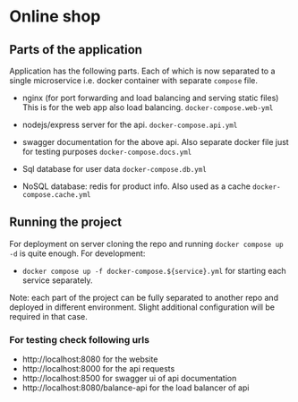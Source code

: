 # Online shop

## Parts of the application

Application has the following parts. Each of which is now separated to a single microservice i.e. docker container with separate `compose` file.

-   nginx (for port forwarding and load balancing and serving static files)
    This is for the web app also load balancing. `docker-compose.web-yml`
-   nodejs/express server for the api. `docker-compose.api.yml`

-   swagger documentation for the above api. Also separate docker file just for testing purposes `docker-compose.docs.yml`

-   Sql database for user data `docker-compose.db.yml`

-   NoSQL database: redis for product info. Also used as a cache `docker-compose.cache.yml`

## Running the project

For deployment on server cloning the repo and running `docker compose up -d` is quite enough.
For development:

-   `docker compose up -f docker-compose.${service}.yml` for starting each service separately.

Note: each part of the project can be fully separated to another repo and deployed in different environment. Slight additional configuration will be required in that case.

### For testing check following urls

-   http://localhost:8080 for the website
-   http://localhost:8000 for the api requests
-   http://localhost:8500 for swagger ui of api documentation
-   http://localhost:8080/balance-api for the load balancer of api
